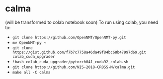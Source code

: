 # calma

(will be transformed to colab notebook soon) To run using colab, you need to:
* `git clone https://github.com/OpenNMT/OpenNMT-py.git`
* `mv OpenNMT-py ~`
* `git clone https://gist.github.com/f7b7c7758a46da49f84bc68b47997d69.git colab_cuda_upgrader`
* `!bash colab_cuda_upgrader/pytorch041_cuda92_colab.sh`
* `git clone https://github.com/NIS-2018-CROSS-M/calma.git`
* `make all -C calma`

